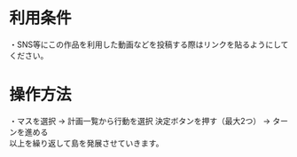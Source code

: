 # 利用条件
・SNS等にこの作品を利用した動画などを投稿する際はリンクを貼るようにしてください。

# 操作方法
・マスを選択 → 計画一覧から行動を選択 決定ボタンを押す（最大2つ） → ターンを進める　<br>以上を繰り返して島を発展させていきます。
